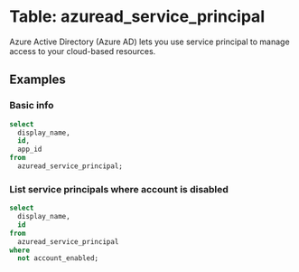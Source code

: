 # Table: azuread_service_principal

Azure Active Directory (Azure AD) lets you use service principal to manage access to your cloud-based resources.

## Examples

### Basic info

```sql
select
  display_name,
  id,
  app_id
from
  azuread_service_principal;
```

### List service principals where account is disabled

```sql
select
  display_name,
  id
from
  azuread_service_principal
where
  not account_enabled;
```
